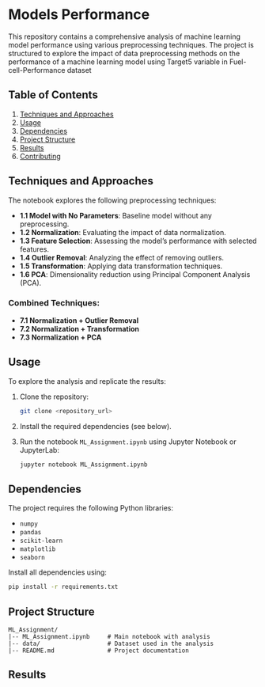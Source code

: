 # Models Performance

This repository contains a comprehensive analysis of machine learning model performance using various preprocessing techniques. The project is structured to explore the impact of data preprocessing methods on the performance of a machine learning model using Target5 variable in Fuel-cell-Performance dataset

## Table of Contents
1. [Techniques and Approaches](#techniques-and-approaches)
2. [Usage](#usage)
3. [Dependencies](#dependencies)
4. [Project Structure](#project-structure)
5. [Results](#results)
6. [Contributing](#contributing)

## Techniques and Approaches
The notebook explores the following preprocessing techniques:

- **1.1 Model with No Parameters**: Baseline model without any preprocessing.
- **1.2 Normalization**: Evaluating the impact of data normalization.
- **1.3 Feature Selection**: Assessing the model’s performance with selected features.
- **1.4 Outlier Removal**: Analyzing the effect of removing outliers.
- **1.5 Transformation**: Applying data transformation techniques.
- **1.6 PCA**: Dimensionality reduction using Principal Component Analysis (PCA).

### Combined Techniques:
- **7.1 Normalization + Outlier Removal**
- **7.2 Normalization + Transformation**
- **7.3 Normalization + PCA**

## Usage
To explore the analysis and replicate the results:

1. Clone the repository:
   ```bash
   git clone <repository_url>
   ```

2. Install the required dependencies (see below).

3. Run the notebook `ML_Assignment.ipynb` using Jupyter Notebook or JupyterLab:
   ```bash
   jupyter notebook ML_Assignment.ipynb
   ```

## Dependencies
The project requires the following Python libraries:
- `numpy`
- `pandas`
- `scikit-learn`
- `matplotlib`
- `seaborn`

Install all dependencies using:
```bash
pip install -r requirements.txt
```

## Project Structure
```
ML_Assignment/
|-- ML_Assignment.ipynb     # Main notebook with analysis
|-- data/                   # Dataset used in the analysis
|-- README.md               # Project documentation
```

## Results


